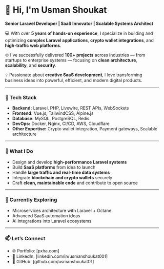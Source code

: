 # 👋 Hi, I'm Usman Shoukat  
**Senior Laravel Developer | SaaS Innovator | Scalable Systems Architect**

💻 With over **5 years of hands-on experience**, I specialize in building and optimizing **complex Laravel applications**, **crypto wallet integrations**, and **high-traffic web platforms**.  

⚙️ I've successfully delivered **100+ projects** across industries — from startups to enterprise systems — focusing on **clean architecture**, **scalability**, and **security**.  

💡 Passionate about **creative SaaS development**, I love transforming business ideas into powerful, efficient, and modern digital products.

---

### 🧩 Tech Stack
- **Backend:** Laravel, PHP, Livewire, REST APIs, WebSockets  
- **Frontend:** Vue.js, TailwindCSS, Alpine.js  
- **Database:** MySQL, PostgreSQL, Redis  
- **DevOps:** Docker, Nginx, CI/CD, AWS, Cloudflare  
- **Other Expertise:** Crypto wallet integration, Payment gateways, Scalable architecture

---

### 🧠 What I Do
- Design and develop **high-performance Laravel systems**  
- Build **SaaS platforms** from idea to launch  
- Handle **large traffic and real-time data systems**  
- Integrate **blockchain and crypto wallets** securely  
- Craft **clean, maintainable code** and contribute to open source  

---

### 🌱 Currently Exploring
- Microservices architecture with Laravel + Octane  
- Advanced SaaS automation ideas  
- AI integrations into Laravel ecosystems  

---

### 📫 Let’s Connect
- 🌐 Portfolio: [pxha.com]  
- 💼 LinkedIn: [linkedin.com/in/usmanshoukat001]  
- 🐙 GitHub: [github.com/usmanshoukat01]
